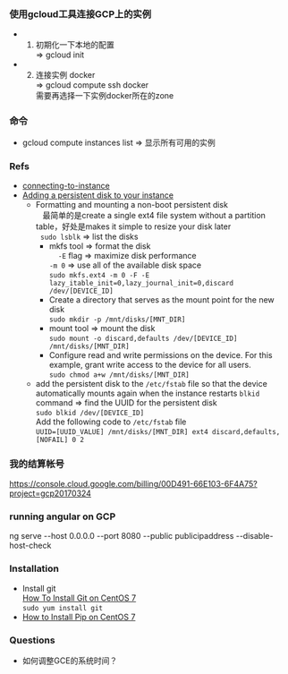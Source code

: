 ### 使用gcloud工具连接GCP上的实例
+ 1. 初期化一下本地的配置  
 => gcloud init  
+ 2. 连接实例 docker  
 => gcloud compute ssh docker  
 需要再选择一下实例docker所在的zone  

### 命令
+ gcloud compute instances list => 显示所有可用的实例  

### Refs
+ [connecting-to-instance](https://cloud.google.com/compute/docs/instances/connecting-to-instance#sshingcloud)
+ [Adding a persistent disk to your instance](https://cloud.google.com/compute/docs/disks/add-persistent-disk#create_disk)
  + Formatting and mounting a non-boot persistent disk  
    最简单的是create a single ext4 file system without a partition table，好处是makes it simple to resize your disk later  
    `sudo lsblk` => list the disks  
      + mkfs tool => format the disk  
      `-E` flag => maximize disk performance  
      `-m 0` => use all of the available disk space  
      `sudo mkfs.ext4 -m 0 -F -E lazy_itable_init=0,lazy_journal_init=0,discard /dev/[DEVICE_ID]`  
      + Create a directory that serves as the mount point for the new disk  
      `sudo mkdir -p /mnt/disks/[MNT_DIR]`  
      + mount tool => mount the disk  
      `sudo mount -o discard,defaults /dev/[DEVICE_ID] /mnt/disks/[MNT_DIR]`
      + Configure read and write permissions on the device. For this example, grant write access to the device for all users.  
      `sudo chmod a+w /mnt/disks/[MNT_DIR]`  
  + add the persistent disk to the `/etc/fstab` file so that the device automatically mounts again when the instance restarts
    `blkid` command => find the UUID for the persistent disk  
    `sudo blkid /dev/[DEVICE_ID]`  
    Add the following code to `/etc/fstab` file  
    `UUID=[UUID_VALUE] /mnt/disks/[MNT_DIR] ext4 discard,defaults,[NOFAIL] 0 2`  
    


### 我的结算帐号
https://console.cloud.google.com/billing/00D491-66E103-6F4A75?project=gcp20170324

### running angular on GCP
ng serve --host 0.0.0.0 --port 8080 --public publicipaddress  --disable-host-check


### Installation
+ Install git  
  [How To Install Git on CentOS 7](https://www.digitalocean.com/community/tutorials/how-to-install-git-on-centos-7)  
  `sudo yum install git`
+ [How to Install Pip on CentOS 7](https://www.liquidweb.com/kb/how-to-install-pip-on-centos-7/)  

### Questions
+ 如何调整GCE的系统时间？
